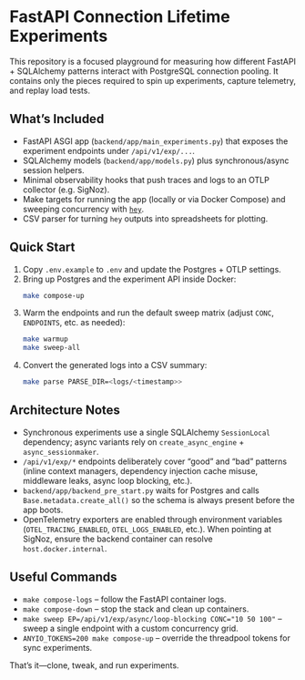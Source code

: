 # FastAPI Connection Lifetime Experiments

This repository is a focused playground for measuring how different FastAPI + SQLAlchemy patterns interact with PostgreSQL connection pooling. It contains only the pieces required to spin up experiments, capture telemetry, and replay load tests.

## What’s Included

- FastAPI ASGI app (`backend/app/main_experiments.py`) that exposes the experiment endpoints under `/api/v1/exp/...`.
- SQLAlchemy models (`backend/app/models.py`) plus synchronous/async session helpers.
- Minimal observability hooks that push traces and logs to an OTLP collector (e.g. SigNoz).
- Make targets for running the app (locally or via Docker Compose) and sweeping concurrency with [`hey`](https://github.com/rakyll/hey).
- CSV parser for turning `hey` outputs into spreadsheets for plotting.

## Quick Start

1. Copy `.env.example` to `.env` and update the Postgres + OTLP settings.
2. Bring up Postgres and the experiment API inside Docker:
   ```bash
   make compose-up
   ```
3. Warm the endpoints and run the default sweep matrix (adjust `CONC`, `ENDPOINTS`, etc. as needed):
   ```bash
   make warmup
   make sweep-all
   ```
4. Convert the generated logs into a CSV summary:
   ```bash
   make parse PARSE_DIR=<logs/<timestamp>>
   ```

## Architecture Notes

- Synchronous experiments use a single SQLAlchemy `SessionLocal` dependency; async variants rely on `create_async_engine` + `async_sessionmaker`.
- `/api/v1/exp/*` endpoints deliberately cover “good” and “bad” patterns (inline context managers, dependency injection cache misuse, middleware leaks, async loop blocking, etc.).
- `backend/app/backend_pre_start.py` waits for Postgres and calls `Base.metadata.create_all()` so the schema is always present before the app boots.
- OpenTelemetry exporters are enabled through environment variables (`OTEL_TRACING_ENABLED`, `OTEL_LOGS_ENABLED`, etc.). When pointing at SigNoz, ensure the backend container can resolve `host.docker.internal`.

## Useful Commands

- `make compose-logs` – follow the FastAPI container logs.
- `make compose-down` – stop the stack and clean up containers.
- `make sweep EP=/api/v1/exp/async/loop-blocking CONC="10 50 100"` – sweep a single endpoint with a custom concurrency grid.
- `ANYIO_TOKENS=200 make compose-up` – override the threadpool tokens for sync experiments.

That’s it—clone, tweak, and run experiments.
